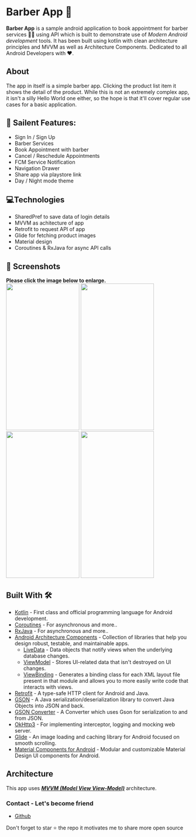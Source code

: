 # Barber App 📱    

**Barber App** is a sample android application to book appointment for barber services 💇‍♂️ using API which is built to demonstrate use of *Modern Android development* tools. It has been built using kotlin with clean architecture principles and MVVM as well as Architecture Components. Dedicated to all Android Developers with ❤️.

## About
The app in itself is a simple barber app. Clicking the product list item it shows the detail of the product. While this is not an extremely complex app, it isn't a silly Hello World one either, so the hope is that it'll cover regular use cases for a basic application.

## 📁 Sailent Features:
- Sign In / Sign Up
- Barber Services  
- Book Appointment with barber
- Cancel / Reschedule Appointments
- FCM Service Notification
- Navigation Drawer
- Share app via playstore link
- Day / Night mode theme

## 💻Technologies  
- SharedPref to save data of login details
- MVVM as achitecture of app
- Retrofit to request API of app
- Glide for fetching product images
- Material design
- Coroutines & RxJava for async API calls

## 📸 Screenshots

**Please click the image below to enlarge.**  
<img src="https://user-images.githubusercontent.com/58560069/184147368-c260eb45-a3f3-4928-afc9-0185e8bc6403.png"  width="200" height="400"/>
<img src="https://user-images.githubusercontent.com/58560069/184147521-defb9601-cf55-4a1f-8160-c916c8df5d4f.png"  width="200" height="400"/>
<img src="https://user-images.githubusercontent.com/58560069/184147612-cb0d3b03-3d17-4b1a-bb3a-ffb241cb322d.png"  width="200" height="400"/>
<img src="https://user-images.githubusercontent.com/58560069/184147703-670bfee9-4542-43c1-a065-224ffb5d6f60.png"  width="200" height="400"/>

## Built With 🛠
- [Kotlin](https://kotlinlang.org/) - First class and official programming language for Android development.
- [Coroutines](https://kotlinlang.org/docs/reference/coroutines-overview.html) - For asynchronous and more..
- [RxJava](https://reactivex.io/) - For asynchronous and more..
- [Android Architecture Components](https://developer.android.com/topic/libraries/architecture) - Collection of libraries that help you design robust, testable, and maintainable apps.
  - [LiveData](https://developer.android.com/topic/libraries/architecture/livedata) - Data objects that notify views when the underlying database changes.
  - [ViewModel](https://developer.android.com/topic/libraries/architecture/viewmodel) - Stores UI-related data that isn't destroyed on UI changes. 
  - [ViewBinding](https://developer.android.com/topic/libraries/view-binding) - Generates a binding class for each XML layout file present in that module and allows you to more easily write code that interacts with views.
- [Retrofit](https://square.github.io/retrofit/) - A type-safe HTTP client for Android and Java.
- [GSON](https://github.com/google/gson) - A Java serialization/deserialization library to convert Java Objects into JSON and back.
- [GSON Converter](https://github.com/square/retrofit/tree/master/retrofit-converters/gson) - A Converter which uses Gson for serialization to and from JSON.
- [OkHttp3](https://github.com/square/okhttp) -  For implementing interceptor, logging and mocking web server.
- [Glide](https://github.com/bumptech/glide) - An image loading and caching library for Android focused on smooth scrolling.
- [Material Components for Android](https://github.com/material-components/material-components-android) - Modular and customizable Material Design UI components for Android.

## Architecture
This app uses [***MVVM (Model View View-Model)***](https://developer.android.com/jetpack/docs/guide#recommended-app-arch) architecture.

### Contact - Let's become friend
- [Github](https://github.com/JiheeSon)

<p>
Don't forget to star ⭐ the repo it motivates me to share more open source
</p>

